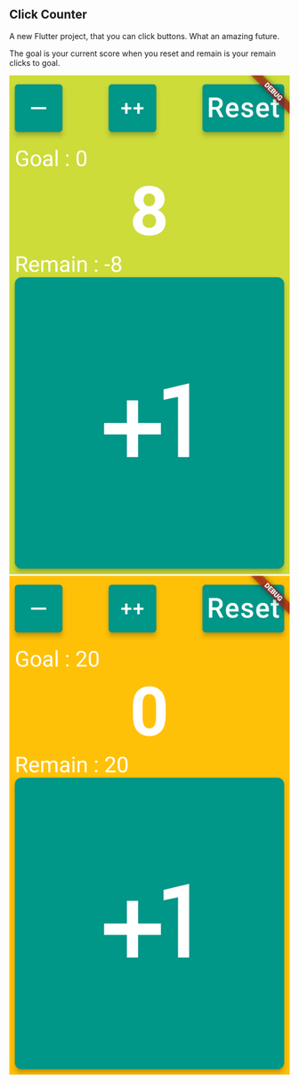 ## Click Counter

A new Flutter project, that you can click buttons. What an amazing future.

The goal is your current score when you reset and remain is your remain clicks to goal.

![img](assets/screenshots/1.png)
![img](assets/screenshots/2.png)

